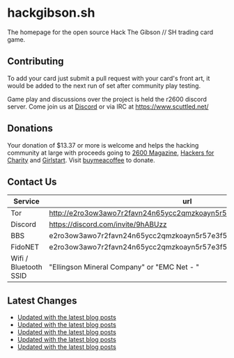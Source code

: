 # hackgibson.sh
The homepage for the open source Hack The Gibson // SH trading card game.


## Contributing

To add your card just submit a pull request with your card's front art, it would be added to the next run of set after community play testing.

Game play and discussions over the project is held the r2600 discord server. Come join us at [Discord](https://discord.com/invite/9hABUzz) or via IRC at https://www.scuttled.net/


## Donations

Your donation of $13.37 or more is welcome and helps the hacking community at large with proceeds going to [2600 Magazine](https://2600.com/), [Hackers for Charity](https://hackersforcharity.org) and [Girlstart](https://girlstart.org).  Visit [buymeacoffee](https://www.buymeacoffee.com/hackgibson.sh) to donate.


## Contact Us

Service | url
-|-
Tor | http://e2ro3ow3awo7r2favn24n65ycc2qmzkoayn5r57e3f56nvjwdcgg32ad.onion
Discord | https://discord.com/invite/9hABUzz
BBS | e2ro3ow3awo7r2favn24n65ycc2qmzkoayn5r57e3f56nvjwdcgg32ad.onion:23
FidoNET | e2ro3ow3awo7r2favn24n65ycc2qmzkoayn5r57e3f56nvjwdcgg32ad.onion:24554
Wifi / Bluetooth SSID | "Ellingson Mineral Company" or "EMC Net - <fidonet address>"

## Latest Changes
<!-- BLOG-POST-LIST:START -->
- [Updated with the latest blog posts](https://github.com/DFW2600/hackgibson.sh/commit/e7b9da1c7a69eb312311833881f8fe93cd700bb1)
- [Updated with the latest blog posts](https://github.com/DFW2600/hackgibson.sh/commit/75bd4d524d35c846060f8cf4a5a7f53120d2302d)
- [Updated with the latest blog posts](https://github.com/DFW2600/hackgibson.sh/commit/fa6d75376ea66d44e2508f73fd209994e5ce4a0c)
- [Updated with the latest blog posts](https://github.com/DFW2600/hackgibson.sh/commit/3e7d3bfb4cbaac1c234199b1055cc48f54727355)
- [Updated with the latest blog posts](https://github.com/DFW2600/hackgibson.sh/commit/62915145c0c7d3fef7a26d371edeb4127e10527b)
<!-- BLOG-POST-LIST:END -->
